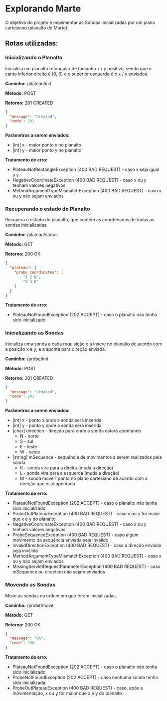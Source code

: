 # Explorando Marte

O objetivo do projeto é movimentar as Sondas inicializadas por um plano cartesiano (planalto de Marte).

## Rotas utilizadas:

### Inicializando o Planalto

Inicializa um planalto retangular de tamanho x / y positivo, sendo que o canto inferior direito é (0, 0) e o superior esquerdo é o x / y enviados.

**Caminho:** /plateau/init

**Método:** POST

**Retorno:** 201 CREATED

```json
{
  "message": "Created",
  "code": 201
}
```

**Parâmetros a serem enviados:**

* [int] x - maior ponto x no planalto
* [int] y - maior ponto y no planalto

**Tratamento de erro:**

* PlateauNotRectangleException (400 BAD REQUEST) - caso x seja igual a y
* NegativeCoordinateException (400 BAD REQUEST) - caso x ou y tenham valores negativos
* MethodArgumentTypeMismatchException (400 BAD REQUEST) - caso x ou y não sejam enviados

### Recuperando o estado do Planalto

Recupera o estado do planalto, que contém as coordenadas de todas as sondas inicializadas.

**Caminho:** /plateau/status

**Método:** GET

**Retorno:** 200 OK

```json
{
  "plateau": {
    "probe_coordinates": [
    	"1 2 N",
    	"3 3 E"
    ]
  }
}
```

**Tratamento de erro:**

* PlateauNotFoundException (202 ACCEPT) - caso o planalto não tenha sido inicializado

### Inicializando as Sondas

Inicializa uma sonda a cada requisição e a insere no planalto de acordo com a posição x e y, e a aponta para direção enviada.

**Caminho:** /probe/init

**Método:** POST

**Retorno:** 201 CREATED

```json
{
  "message": "Created",
  "code": 201
}
```

**Parâmetros a serem enviados:**

* [int] x - ponto x onde a sonda será inserida
* [int] y - ponto y onde a sonda será inserida
* [char] direction - direção para onde a sonda estará apontando
  * N - norte
  * S - sul
  * E - leste
  * W - oeste
* [string] mSequence - sequência de movimentos a serem realizados pela sonda
  * R - sonda vira para a direita (muda a direção)
  * L - sonda vira para a esquerda (muda a direção)
  * M - sonda move 1 ponto no plano cartesiano de acordo com a direção que está apontada

**Tratamento de erro:**

* PlateauNotFoundException (202 ACCEPT) - caso o planalto não tenha sido inicializado
* ProbeOutPlateauException (400 BAD REQUEST) - caso x ou y for maior que x e y do planalto
* NegativeCoordinateException (400 BAD REQUEST) - caso x ou y tenham valores negativos
* ProbeSequenceException (400 BAD REQUEST) - caso algum movimento da sequência enviada seja inválido
* InvalidDirectionException (400 BAD REQUEST) - caso a direção enviada seja inválida
* MethodArgumentTypeMismatchException (400 BAD REQUEST) - caso x ou y não sejam enviados
* MissingServletRequestParameterException (400 BAD REQUEST) - caso mSequence ou direction não sejam enviados

### Movendo as Sondas

Move as sondas na ordem em que foram inicializadas.

**Caminho:** /probe/move

**Método:** GET

**Retorno:** 200 OK

```json
{
  "message": "OK",
  "code": 200
}
```

**Tratamento de erro:**

* PlateauNotFoundException (202 ACCEPT) - caso o planalto não tenha sido inicializado
* ProbeNotFoundException (202 ACCEPT) - caso nenhuma sonda tenha sido inicializada
* ProbeOutPlateauException (400 BAD REQUEST) - caso, após a movimentação, x ou y for maior que x e y do planalto